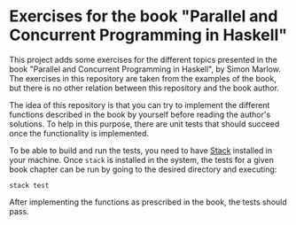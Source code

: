 # Exercises for the book "Parallel and Concurrent Programming in Haskell"

This project adds some exercises for the different topics presented in the book
"Parallel and Concurrent Programming in Haskell", by Simon Marlow. The
exercises in this repository are taken from the examples of the book, but there
is no other relation between this repository and the book author.

The idea of this repository is that you can try to implement the different
functions described in the book by yourself before reading the author's
solutions. To help in this purpose, there are unit tests that should succeed
once the functionality is implemented.

To be able to build and run the tests, you need to have
[Stack](https://github.com/commercialhaskell/stack) installed in your machine.
Once `stack` is installed in the system, the tests for a given book chapter can
be run by going to the desired directory and executing:

    stack test

After implementing the functions as prescribed in the book, the tests should
pass.
